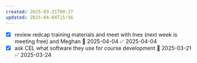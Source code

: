 ```yaml
---
created: 2025-03-21T09:27
updated: 2025-04-04T15:56
---
```

- [x] review redcap training materials and meet with Ines (next week is meeting free) and Meghan 📅 2025-04-04 ✅ 2025-04-04
- [x] ask CEL what software they use for course development 📅 2025-03-21 ✅ 2025-03-24